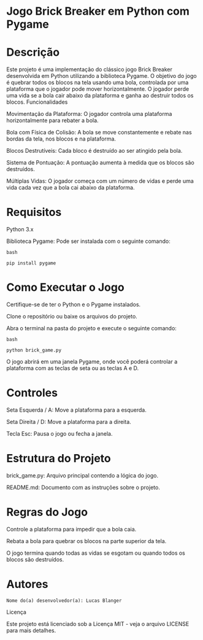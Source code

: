 # Jogo Brick Breaker em Python com Pygame

# Descrição

Este projeto é uma implementação do clássico jogo Brick Breaker desenvolvida em Python utilizando a biblioteca Pygame. O objetivo do jogo é quebrar todos os blocos na tela usando uma bola, controlada por uma plataforma que o jogador pode mover horizontalmente. O jogador perde uma vida se a bola cair abaixo da plataforma e ganha ao destruir todos os blocos.
Funcionalidades

  Movimentação da Plataforma: O jogador controla uma plataforma horizontalmente para rebater a bola.
  
  Bola com Física de Colisão: A bola se move constantemente e rebate nas bordas da tela, nos blocos e na plataforma.
  
  Blocos Destrutíveis: Cada bloco é destruído ao ser atingido pela bola.
  
  Sistema de Pontuação: A pontuação aumenta à medida que os blocos são destruídos.
  
  Múltiplas Vidas: O jogador começa com um número de vidas e perde uma vida cada vez que a bola cai abaixo da plataforma.

# Requisitos

  Python 3.x
  
  Biblioteca Pygame: Pode ser instalada com o seguinte comando:

    bash

    pip install pygame

# Como Executar o Jogo

  Certifique-se de ter o Python e o Pygame instalados.
  
  Clone o repositório ou baixe os arquivos do projeto.
  
  Abra o terminal na pasta do projeto e execute o seguinte comando:

    bash

    python brick_game.py

   O jogo abrirá em uma janela Pygame, onde você poderá controlar a plataforma com as teclas de seta ou as teclas A e D.

# Controles

  Seta Esquerda / A: Move a plataforma para a esquerda.
  
  Seta Direita / D: Move a plataforma para a direita.
  
  Tecla Esc: Pausa o jogo ou fecha a janela.

# Estrutura do Projeto

  brick_game.py: Arquivo principal contendo a lógica do jogo.
  
  README.md: Documento com as instruções sobre o projeto.

# Regras do Jogo

  Controle a plataforma para impedir que a bola caia.
  
  Rebata a bola para quebrar os blocos na parte superior da tela.
  
  O jogo termina quando todas as vidas se esgotam ou quando todos os blocos são destruídos.

# Autores

    Nome do(a) desenvolvedor(a): Lucas Blanger

Licença

Este projeto está licenciado sob a Licença MIT - veja o arquivo LICENSE para mais detalhes.

